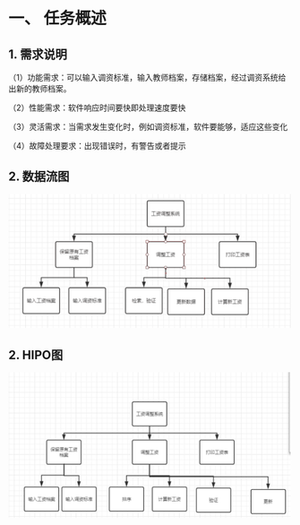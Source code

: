 # 一、	任务概述    #
## 1.	需求说明   ##
（1）功能需求：可以输入调资标准，输入教师档案，存储档案，经过调资系统给出新的教师档案。

（2）性能需求：软件响应时间要快即处理速度要快

（3）灵活需求：当需求发生变化时，例如调资标准，软件要能够，适应这些变化

（4）故障处理要求：出现错误时，有警告或者提示
## 2.	数据流图    ##
![](4-1.png)

## 2.	HIPO图   ##
![](4-2.png)